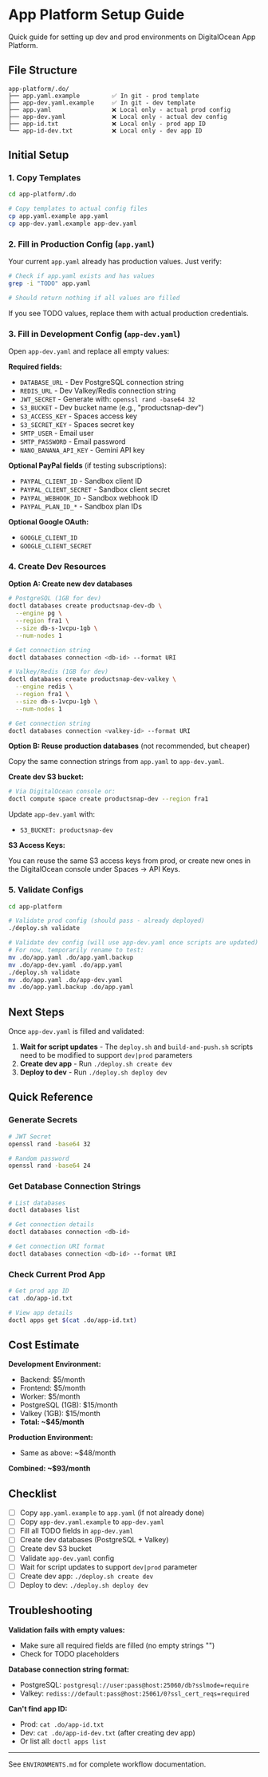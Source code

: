 # App Platform Setup Guide

Quick guide for setting up dev and prod environments on DigitalOcean App Platform.

## File Structure

```
app-platform/.do/
├── app.yaml.example         ✅ In git - prod template
├── app-dev.yaml.example     ✅ In git - dev template
├── app.yaml                 ❌ Local only - actual prod config
├── app-dev.yaml             ❌ Local only - actual dev config
├── app-id.txt               ❌ Local only - prod app ID
└── app-id-dev.txt           ❌ Local only - dev app ID
```

## Initial Setup

### 1. Copy Templates

```bash
cd app-platform/.do

# Copy templates to actual config files
cp app.yaml.example app.yaml
cp app-dev.yaml.example app-dev.yaml
```

### 2. Fill in Production Config (`app.yaml`)

Your current `app.yaml` already has production values. Just verify:

```bash
# Check if app.yaml exists and has values
grep -i "TODO" app.yaml

# Should return nothing if all values are filled
```

If you see TODO values, replace them with actual production credentials.

### 3. Fill in Development Config (`app-dev.yaml`)

Open `app-dev.yaml` and replace all empty values:

**Required fields:**
- `DATABASE_URL` - Dev PostgreSQL connection string
- `REDIS_URL` - Dev Valkey/Redis connection string  
- `JWT_SECRET` - Generate with: `openssl rand -base64 32`
- `S3_BUCKET` - Dev bucket name (e.g., "productsnap-dev")
- `S3_ACCESS_KEY` - Spaces access key
- `S3_SECRET_KEY` - Spaces secret key
- `SMTP_USER` - Email user
- `SMTP_PASSWORD` - Email password
- `NANO_BANANA_API_KEY` - Gemini API key

**Optional PayPal fields** (if testing subscriptions):
- `PAYPAL_CLIENT_ID` - Sandbox client ID
- `PAYPAL_CLIENT_SECRET` - Sandbox client secret
- `PAYPAL_WEBHOOK_ID` - Sandbox webhook ID
- `PAYPAL_PLAN_ID_*` - Sandbox plan IDs

**Optional Google OAuth:**
- `GOOGLE_CLIENT_ID`
- `GOOGLE_CLIENT_SECRET`

### 4. Create Dev Resources

**Option A: Create new dev databases**

```bash
# PostgreSQL (1GB for dev)
doctl databases create productsnap-dev-db \
  --engine pg \
  --region fra1 \
  --size db-s-1vcpu-1gb \
  --num-nodes 1

# Get connection string
doctl databases connection <db-id> --format URI

# Valkey/Redis (1GB for dev)
doctl databases create productsnap-dev-valkey \
  --engine redis \
  --region fra1 \
  --size db-s-1vcpu-1gb \
  --num-nodes 1

# Get connection string
doctl databases connection <valkey-id> --format URI
```

**Option B: Reuse production databases** (not recommended, but cheaper)

Copy the same connection strings from `app.yaml` to `app-dev.yaml`.

**Create dev S3 bucket:**

```bash
# Via DigitalOcean console or:
doctl compute space create productsnap-dev --region fra1
```

Update `app-dev.yaml` with:
- `S3_BUCKET: productsnap-dev`

**S3 Access Keys:**

You can reuse the same S3 access keys from prod, or create new ones in the DigitalOcean console under Spaces → API Keys.

### 5. Validate Configs

```bash
cd app-platform

# Validate prod config (should pass - already deployed)
./deploy.sh validate

# Validate dev config (will use app-dev.yaml once scripts are updated)
# For now, temporarily rename to test:
mv .do/app.yaml .do/app.yaml.backup
mv .do/app-dev.yaml .do/app.yaml
./deploy.sh validate
mv .do/app.yaml .do/app-dev.yaml
mv .do/app.yaml.backup .do/app.yaml
```

## Next Steps

Once `app-dev.yaml` is filled and validated:

1. **Wait for script updates** - The `deploy.sh` and `build-and-push.sh` scripts need to be modified to support `dev|prod` parameters
2. **Create dev app** - Run `./deploy.sh create dev`
3. **Deploy to dev** - Run `./deploy.sh deploy dev`

## Quick Reference

### Generate Secrets

```bash
# JWT Secret
openssl rand -base64 32

# Random password
openssl rand -base64 24
```

### Get Database Connection Strings

```bash
# List databases
doctl databases list

# Get connection details
doctl databases connection <db-id>

# Get connection URI format
doctl databases connection <db-id> --format URI
```

### Check Current Prod App

```bash
# Get prod app ID
cat .do/app-id.txt

# View app details
doctl apps get $(cat .do/app-id.txt)
```

## Cost Estimate

**Development Environment:**
- Backend: $5/month
- Frontend: $5/month
- Worker: $5/month
- PostgreSQL (1GB): $15/month
- Valkey (1GB): $15/month
- **Total: ~$45/month**

**Production Environment:**
- Same as above: ~$48/month

**Combined: ~$93/month**

## Checklist

- [ ] Copy `app.yaml.example` to `app.yaml` (if not already done)
- [ ] Copy `app-dev.yaml.example` to `app-dev.yaml`
- [ ] Fill all TODO fields in `app-dev.yaml`
- [ ] Create dev databases (PostgreSQL + Valkey)
- [ ] Create dev S3 bucket
- [ ] Validate `app-dev.yaml` config
- [ ] Wait for script updates to support `dev|prod` parameter
- [ ] Create dev app: `./deploy.sh create dev`
- [ ] Deploy to dev: `./deploy.sh deploy dev`

## Troubleshooting

**Validation fails with empty values:**
- Make sure all required fields are filled (no empty strings "")
- Check for TODO placeholders

**Database connection string format:**
- PostgreSQL: `postgresql://user:pass@host:25060/db?sslmode=require`
- Valkey: `rediss://default:pass@host:25061/0?ssl_cert_reqs=required`

**Can't find app ID:**
- Prod: `cat .do/app-id.txt`
- Dev: `cat .do/app-id-dev.txt` (after creating dev app)
- Or list all: `doctl apps list`

---

See `ENVIRONMENTS.md` for complete workflow documentation.

